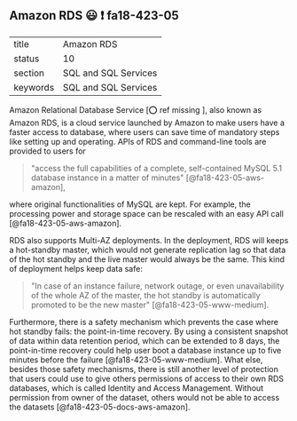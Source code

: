## Amazon RDS :smiley: :exclamation: fa18-423-05


|          |                      |
| -------- | -------------------- |
| title    | Amazon RDS           | 
| status   | 10                   |
| section  | SQL and SQL Services |
| keywords | SQL and SQL Services |



Amazon Relational Database Service [:o: ref missing ], also known as Amazon RDS, is a cloud service 
launched by Amazon to make users have a faster access to database, where users 
can save time of mandatory steps like setting up and operating. APIs of RDS and 
command-line tools are provided to users for 

> "access the full capabilities of a complete, self-contained MySQL 5.1 database 
> instance in a matter of minutes" [@fa18-423-05-aws-amazon], 

where original functionalities of MySQL are kept. For example, the processing 
power and storage space can be rescaled with an easy API call [@fa18-423-05-aws-amazon].

RDS also supports Multi-AZ deployments. In the deployment, RDS will keeps a 
hot-standby master, which would not generate replication lag so that data of the 
hot standby and the live master would always be the same. This kind of 
deployment helps keep data safe: 

> "In case of an instance failure, network outage, or even unavailability of the 
> whole AZ of the master, the hot standby is automatically promoted to be the 
> new master" [@fa18-423-05-www-medium].
 
Furthermore, there is a safety mechanism which prevents the case where hot 
standby fails: the point-in-time recovery. By using a consistent snapshot of 
data within data retention period, which can be extended to 8 days, the 
point-in-time recovery could help user boot a database instance up to five 
minutes before the failure [@fa18-423-05-www-medium]. What else, besides those 
safety mechanisms, there is still another level of protection that users could 
use to give others permissions of access to their own RDS databases, which is 
called Identity and Access Management. Without permission from owner of the 
dataset, others would not be able to access the datasets [@fa18-423-05-docs-aws-amazon].

